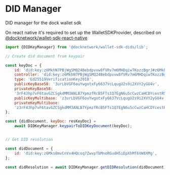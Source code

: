 
# DID Manager

DID manager for the dock wallet sdk

On react native it's required to set up the WalletSDKProvider, described on [@docknetwork/wallet-sdk-react-native](https://www.npmjs.com/package/@docknetwork/wallet-sdk-react-native)

```js
import {DIDKeyManager} from '@docknetwork/wallet-sdk-dids/lib';

// Create did document from keypair

const keyDoc = {
    id: 'did:key:z6MkhN7PBjWgSMQ24Bebdpvvw8fVRv7m6MHDqiwTKozzBgrJ#z6MkhN7PBjWgSMQ24Bebdpvvw8fVRv7m6MHDqiwTKozzBgrJ',
    controller: 'did:key:z6MkhN7PBjWgSMQ24Bebdpvvw8fVRv7m6MHDqiwTKozzBgrJ',
    type: 'Ed25519VerificationKey2018',
    publicKeyBase58: '3urLbVGF6ouYwgotxFy6637VcLqugU2s9i2XVY2yGU4v',
    privateKeyBase58:
    '3rF4Jhp7vF6tavGZCSgkdMM3ANLB7YpmzfRcB5FTs1Q7EgN6u5cCwzCaHCDYcestRSEHzjF82TvJUaj3mdqcbGnS',
    publicKeyMultibase: 'z3urLbVGF6ouYwgotxFy6637VcLqugU2s9i2XVY2yGU4v',
    privateKeyMultibase:
    'z3rF4Jhp7vF6tavGZCSgkdMM3ANLB7YpmzfRcB5FTs1Q7EgN6u5cCwzCaHCDYcestRSEHzjF82TvJUaj3mdqcbGnS',
};

const {didDocument, keyDoc: resKeyDoc} =
    await DIDKeyManager.keypairToDIDKeyDocument(keyDoc);


// Get DID resolution

const didDocument = {
    id: 'did:key:z6Mks8mvCnVx4HQcoq7ZwvpTbMnoRGudHSiEpXhMf6VW8XMg',
};

const didResolution = await DIDKeyManager.getDIDResolution(didDocument);

```